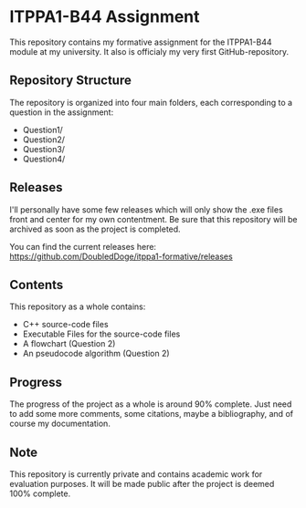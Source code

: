 # ITPPA1-B44 Assignment

This repository contains my formative assignment for the ITPPA1-B44 module at my university. It also is officialy my very first GitHub-repository.

## Repository Structure

The repository is organized into four main folders, each corresponding to a question in the assignment:

- Question1/
- Question2/
- Question3/
- Question4/

## Releases

I'll personally have some few releases which will only show the .exe files front and center for my own contentment. Be sure that this repository will be archived as soon as the project is completed. 

You can find the current releases here: 
https://github.com/DoubledDoge/itppa1-formative/releases

## Contents

This repository as a whole contains:
- C++ source-code files
- Executable Files for the source-code files
- A flowchart (Question 2)
- An pseudocode algorithm (Question 2)

## Progress

The progress of the project as a whole is around 90% complete. Just need to add some more comments, some citations, maybe a bibliography, and of course my documentation.

## Note

This repository is currently private and contains academic work for evaluation purposes. It will be made public after the project is deemed 100% complete.
